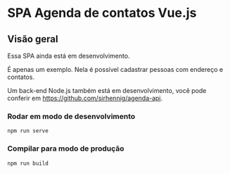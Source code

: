 # SPA Agenda de contatos Vue.js

## Visão geral
Essa SPA ainda está em desenvolvimento.

É apenas um exemplo. Nela é possível cadastrar pessoas com endereço e contatos.

Um back-end Node.js também está em desenvolvimento, você pode conferir em https://github.com/sirhennig/agenda-api.

### Rodar em modo de desenvolvimento
```
npm run serve
```

### Compilar para modo de produção
```
npm run build
```

